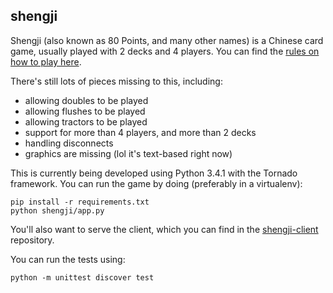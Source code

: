 shengji
---
Shengji (also known as 80 Points, and many other names) is a Chinese card game, usually played with 2 decks and 4 players. You can find the [rules on how to play here](http://www.pagat.com/kt5/tractor.html).

There's still lots of pieces missing to this, including:

- allowing doubles to be played
- allowing flushes to be played
- allowing tractors to be played
- support for more than 4 players, and more than 2 decks
- handling disconnects
- graphics are missing (lol it's text-based right now)

This is currently being developed using Python 3.4.1 with the Tornado framework. You can run the game by doing (preferably in a virtualenv):

```shell
pip install -r requirements.txt
python shengji/app.py
```

You'll also want to serve the client, which you can find in the [shengji-client](http://github.com/joshcai/shengji-client) repository.

You can run the tests using:

```shell
python -m unittest discover test
```
